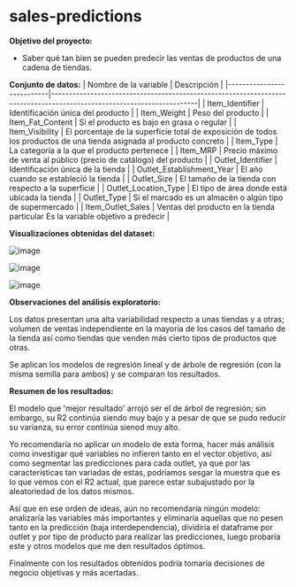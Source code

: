 # sales-predictions

**Objetivo del proyecto:**
- Saber qué tan bien se pueden predecir las ventas de productos de una cadena de tiendas.

**Conjunto de datos:**
| Nombre de la variable     | Descripción                                                                                                           |
|---------------------------|-----------------------------------------------------------------------------------------------------------------------|
| Item_Identifier           | Identificación única del producto                                                                                     |
| Item_Weight               | Peso del producto                                                                                                     |
| Item_Fat_Content          | Si el producto es bajo en grasa o regular                                                                             |
| Item_Visibility           | El porcentaje de la superficie total de exposición de todos los productos de una tienda asignada al producto concreto |
| Item_Type                 | La categoría a la que el producto pertenece                                                                           |
| Item_MRP                  | Precio máximo de venta al público (precio de catálogo) del producto                                                   |
| Outlet_Identifier         | Identificación única de la tienda                                                                                     |
| Outlet_Establishment_Year | El año cuando se estableció la tienda                                                                                 |
| Outlet_Size               | El tamaño de la tienda con respecto a la superficie                                                                   |
| Outlet_Location_Type      | El tipo de área donde está ubicada la tienda                                                                          |
| Outlet_Type               | Si el marcado es un almacén o algún tipo de supermercado                                                              |
| Item_Outlet_Sales         | Ventas del producto en la tienda particular Es la variable objetivo a predecir                                        |  

**Visualizaciones obtenidas del dataset:**

![image](https://user-images.githubusercontent.com/112273414/208545659-39117277-47ee-4326-b8dd-71da0ee7c0d6.png)

![image](https://user-images.githubusercontent.com/112273414/208545689-9416fe18-1316-43a9-b00d-1ad41a720d3f.png)

![image](https://user-images.githubusercontent.com/112273414/208545707-d0270f5f-0336-4f4b-9e13-400794ae9698.png)

**Observaciones del análisis exploratorio:**

Los datos presentan una alta variabilidad respecto a unas tiendas y a otras; volumen de ventas independiente en la mayoría de los casos del tamaño de la tienda así como tiendas que venden más cierto tipos de productos que otras.

Se aplican los modelos de regresión lineal y de árbole de regresión (con la misma semilla para ambos) y se comparan los resultados.

**Resumen de los resultados:**

El modelo que 'mejor resultado' arrojó ser el de árbol de regresión; sin embargo, su R2 continúa siendo muy bajo y a pesar de que se pudo reducir su varianza, su error continúa sienod muy alto.

Yo recomendaría no aplicar un modelo de esta forma, hacer más análisis como investigar qué variables no infieren tanto en el vector objetivo, así como segmentar las predicciones para cada outlet, ya que por las características tan variadas de estas, podríamos sesgar la muestra que es lo que vemos con el R2 actual, que parece estar subajustado por la aleatoriedad de los datos mismos.

Así que en ese orden de ideas, aún no recomendaría ningún modelo: analizaría las variables más importantes y eliminaría aquellas que no pesen tanto en la predicción (baja interdependencia), dividiría el dataframe por outlet y por tipo de producto para realizar las predicciones, luego probaría este y otros modelos que me den resultados óptimos.

Finalmente con los resultados obtenidos podría tomaría decisiones de negocio objetivas y más acertadas.
